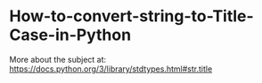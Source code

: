 # How-to-convert-string-to-Title-Case-in-Python

More about the subject at: https://docs.python.org/3/library/stdtypes.html#str.title
